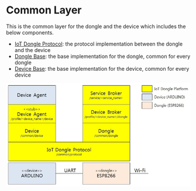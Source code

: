 # Common Layer
This is the common layer for the dongle and the device which includes the below components.
* [IoT Dongle Protocol](protocol): the protocol implementation between the dongle and the device
* [Dongle Base](dongle): the base implementation for the dongle, common for every dongle
* [Device Base](device): the base implementation for the device, common for every device

![Alt text](../IoT_dongle_device.jpg?raw=true "Simple configuration using ARDUINO and ESP8266")
